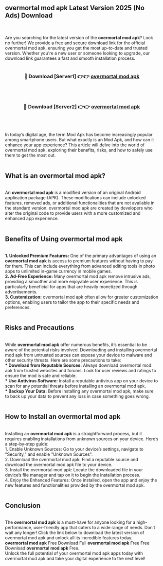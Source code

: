 ## overmortal mod apk Latest Version 2025 (No Ads) Download
<br><br>
Are you searching for the latest version of the <strong>overmortal mod apk</strong>? Look no further! We provide a free and secure download link for the official overmortal mod apk, ensuring you get the most up-to-date and trusted version. Whether you're a new user or someone looking to upgrade, our download link guarantees a fast and smooth installation process.
<br>
<br>
<div align="center">
<h3>🔴 Download [Server1] 👉👉 <a href="https://modyolo.store/overmortal_mod_apk">overmortal mod apk</a></h3><br>
<br>
<h3>🔴 Download [Server2] 👉👉 <a href="https://modyolo.store/overmortal_mod_apk">overmortal mod apk</a></h3><br>
</div>
<br>
<br>
In today’s digital age, the term Mod Apk has become increasingly popular among smartphone users. But what exactly is an Mod Apk, and how can it enhance your app experience? This article will delve into the world of overmortal mod apk, exploring their benefits, risks, and how to safely use them to get the most out.
<br>
<br>
<h2>What is an overmortal mod apk?</h2>
<br>
An <strong>overmortal mod apk</strong> is a modified version of an original Android application package (APK). These modifications can include unlocked features, removed ads, or additional functionalities that are not available in the standard version. overmortal mod apk are created by developers who alter the original code to provide users with a more customized and enhanced app experience.
<br>
<br>
<h2>Benefits of Using overmortal mod apk</h2>
<br>
<strong> 1. Unlocked Premium Features:</strong> One of the primary advantages of using an <strong>overmortal mod apk</strong> is access to premium features without having to pay for them. This can include everything from advanced editing tools in photo apps to unlimited in-game currency in mobile games.
<br>
<strong> 2. Ad-Free Experience:</strong> Many overmortal mod apk remove intrusive ads, providing a smoother and more enjoyable user experience. This is particularly beneficial for apps that are heavily monetized through advertisements.
<br>
<strong> 3. Customization:</strong> overmortal mod apk often allow for greater customization options, enabling users to tailor the app to their specific needs and preferences.
<br>
<br>
<h2>Risks and Precautions</h2>
<br>
While <strong>overmortal mod apk</strong> offer numerous benefits, it’s essential to be aware of the potential risks involved. Downloading and installing overmortal mod apk from untrusted sources can expose your device to malware and other security threats. Here are some precautions to take:
<br>
<strong> * Download from Reputable Sources:</strong> Always download overmortal mod apk from trusted websites and forums. Look for user reviews and ratings to ensure the mod is safe and reliable.
<br>
<strong> * Use Antivirus Software:</strong> Install a reputable antivirus app on your device to scan for any potential threats before installing an overmortal mod apk.
<br>
<strong> * Backup Your Data:</strong> Before installing any overmortal mod apk, make sure to back up your data to prevent any loss in case something goes wrong.
<br>
<br>
<h2>How to Install an overmortal mod apk</h2>
<br>
Installing an <strong>overmortal mod apk</strong> is a straightforward process, but it requires enabling installations from unknown sources on your device. Here’s a step-by-step guide:
<br>
 1. Enable Unknown Sources: Go to your device’s settings, navigate to "Security," and enable "Unknown Sources".
<br>
 2. Download the overmortal mod apk: Find a reputable source and download the overmortal mod apk file to your device.
<br>
 3. Install the overmortal mod apk: Locate the downloaded file in your device’s file manager and tap on it to begin the installation process.
<br>
 4. Enjoy the Enhanced Features: Once installed, open the app and enjoy the new features and functionalities provided by the overmortal mod apk.
<br>
<br>
<h2><strong>Conclusion</strong></h2>
<br>
The <strong>overmortal mod apk</strong> is a must-have for anyone looking for a high-performance, user-friendly app that caters to a wide range of needs. Don’t wait any longer! Click the link below to download the latest version of overmortal mod apk and unlock all its incredible features today.
<br>
<strong>overmortal mod apk</strong> Free Download Full <strong>overmortal mod apk</strong> Free Free Download <strong>overmortal mod apk</strong> Free.
<br>
Unlock the full potential of your overmortal mod apk apps today with overmortal mod apk and take your digital experience to the next level!

